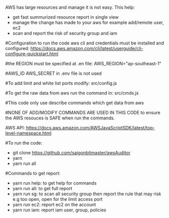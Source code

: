 AWS has large resources and manage it is not easy. This help:
- get fast summurized resource report in single view
- manage the change has made to your aws for example add/remote user, ec2
- scan and report the risk of security group and iam 

#Configuration
to run the code aws cli and credentials must be installed and configured:
https://docs.aws.amazon.com/cli/latest/userguide/cli-configure-quickstart.html

#the REGION must be specified at .en file:
AWS_REGION="ap-southeast-1"

#AWS_ID AWS_SECRET in .env file is not used

#To add limit and white list ports modify: 
src/config.js 

#To get the raw data from aws run the command in:
src/cmds.js 

#This code only use describe commands which get data from aws 

#NONE OF ADD/MODIFY COMMANDS ARE USED IN THIS CODE to ensure the AWS resouces is SAFE when run the commands.

AWS API: https://docs.aws.amazon.com/AWSJavaScriptSDK/latest/top-level-namespace.html

#To run the code: 
- git clone https://github.com/saigonbitmaster/awsAuditor
- yarn 
- yarn run all

#Commands to get report: 
- yarn run help: to get help for commands
- yarn run all: to get full report
- yarn run sg: to scan all security group then report the rule that may risk e.g too open, open for the limit access port
- yarn run ec2: report ec2 on the account 
- yarn run iam: report iam user, group, policies 
